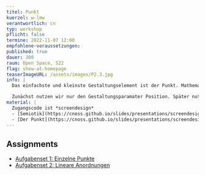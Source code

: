 ```yaml
---
titel: Punkt
kuerzel: w-lmw
verantwortlich: cn
typ: workshop
pflicht: false
termine: 2022-11-07 12:00
empfohlene-voraussetzungen:
published: true
dauer: 300
raum: Open Space, S22
flag: show-at-homepage
teaserImageURL: /assets/images/P2.3.jpg
info: |
  Das einfachste und kleinste Gestaltungselement ist der Punkt. Mathematisch betrachtet ist er unendlich klein. Das hilft uns aber wenig, darum setzen wir uns darüber hinweg. Ein Punkt steht nicht im Nichts, sondern er steht auf irgendeiner begrenzten Fläche, dem Format. 

  Zunächst nutzen wir nur den Gestaltungsparamater Position. Später nutzen wir auch Größe, Anzahl, Tonwert sowie Deckkraft und versuchen Grundlagen der Räumlichkeit auf unsere Kompositionen anzuwenden. 
material: |
  Zugangscode ist *screendesign*
  - [Semiotik](https://cnoss.github.io/slides/presentations/screendesign/semiotik/)
  - [Der Punkt](https://cnoss.github.io/slides/presentations/screendesign/punkt/) 
---
```


## Assignments
- [Aufgabenset 1: Einzelne Punkte](/generative-gestaltung/assignments/02-punkt-01-basics/)
- [Aufgabenset 2: Lineare Anordnungen](/generative-gestaltung/assignments/02-punkt-02-basics/)

